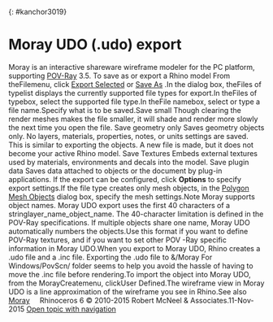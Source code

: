 ---
---

{: #kanchor3019}
# Moray UDO (.udo) export
Moray is an interactive shareware wireframe modeler for the PC platform, supporting [POV-Ray](pov-ray-pov-export.html) 3.5.
To save as or export a Rhino model
From theFilemenu, click [Export Selected](export.html) or [Save As](save.html#saveas) .In the dialog box, theFiles of typelist displays the currently supported file types for export.In theFiles of typebox, select the supported file type.In theFile namebox, select or type a file name.Specify what is to be saved.Save small
Though clearing the render meshes makes the file smaller, it will shade and render more slowly the next time you open the file.
Save geometry only
Saves geometry objects only. No layers, materials, properties, notes, or units settings are saved.
This is similar to exporting the objects. A new file is made, but it does not become your active Rhino model.
Save Textures
Embeds external textures used by materials, environments and decals into the model.
Save plugin data
Saves data attached to objects or the document by plug-in applications.
If the export can be configured, click **Options** to specify export settings.If the file type creates only mesh objects, in the [Polygon Mesh Objects](polygon-mesh-simple-options.html) dialog box, specify the mesh settings.Note
Moray supports object names. Moray UDO export uses the first 40 characters of a stringlayer_name_object_name. The 40-character limitation is defined in the POV-Ray specifications. If multiple objects share one name, Moray UDO automatically numbers the objects.Use this format if you want to define POV-Ray textures, and if you want to set other POV -Ray specific information in Moray UDO.When you export to Moray UDO, Rhino creates a .udo file and a .inc file. Exporting the .udo file to &amp;/Moray For Windows/PovScn/ folder seems to help you avoid the hassle of having to move the .inc file before rendering.To import the object into Moray UDO, from the MorayCreatemenu, clickUser Defined.The wireframe view in Moray UDO is a line approximation of the wireframe you see in Rhino.See also
 [Moray](http://www.stmuc.com/moray/) 
&#160;
&#160;
Rhinoceros 6 © 2010-2015 Robert McNeel &amp; Associates.11-Nov-2015
 [Open topic with navigation](moray-udo-udo-export.html) 


